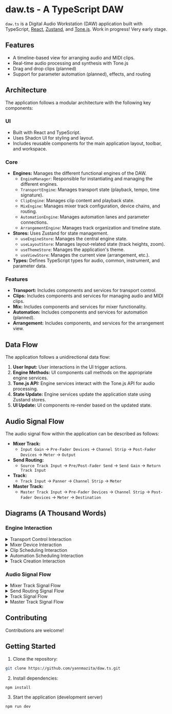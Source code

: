 # daw.ts - A TypeScript DAW

`daw.ts` is a Digital Audio Workstation (DAW) application built with TypeScript, [React](https://react.dev/), [Zustand](https://github.com/pmndrs/zustand), and [Tone.js](https://tonejs.github.io/). Work in progress! Very early stage.

## Features

- A timeline-based view for arranging audio and MIDI clips.
- Real-time audio processing and synthesis with Tone.js
- Drag and drop clips (planned)
- Support for parameter automation (planned), effects, and routing

## Architecture

The application follows a modular architecture with the following key components:

### UI

- Built with React and TypeScript.
- Uses Shadcn UI for styling and layout.
- Includes reusable components for the main application layout, toolbar, and workspace.

### Core

- **Engines:** Manages the different functional engines of the DAW.
  - `EngineManager`: Responsible for instantiating and managing the different engines.
  - `TransportEngine`: Manages transport state (playback, tempo, time signature).
  - `ClipEngine`: Manages clip content and playback state.
  - `MixEngine`: Manages mixer track configuration, device chains, and routing.
  - `AutomationEngine`: Manages automation lanes and parameter connections.
  - `ArrangementEngine`: Manages track organization and timeline state.
- **Stores:** Uses Zustand for state management.
  - `useEngineStore`: Manages the central engine state.
  - `useLayoutStore`: Manages layout-related state (track heights, zoom).
  - `useThemeStore`: Manages the application's theme.
  - `useViewStore`: Manages the current view (arrangement, etc.).
- **Types:** Defines TypeScript types for audio, common, instrument, and parameter data.

### Features

- **Transport:** Includes components and services for transport control.
- **Clips:** Includes components and services for managing audio and MIDI clips.
- **Mix:** Includes components and services for mixer functionality.
- **Automation:** Includes components and services for automation (planned).
- **Arrangement:** Includes components, and services for the arrangement view.

## Data Flow

The application follows a unidirectional data flow:

1.  **User Input:** User interactions in the UI trigger actions.
2.  **Engine Methods:** UI components call methods on the appropriate engine services.
3.  **Tone.js API:** Engine services interact with the Tone.js API for audio processing.
4.  **State Update:** Engine services update the application state using Zustand stores.
5.  **UI Update:** UI components re-render based on the updated state.

## Audio Signal Flow

The audio signal flow within the application can be described as follows:

- **Mixer Track:**
  - `Input Gain` -> `Pre-Fader Devices` -> `Channel Strip` -> `Post-Fader Devices` -> `Meter` -> `Output`
- **Send Routing:**
  - `Source Track Input` -> `Pre/Post-Fader Send` -> `Send Gain` -> `Return Track Input`
- **Track:**
  - `Track Input` -> `Panner` -> `Channel Strip` -> `Meter`
- **Master Track:**
  - `Master Track Input` -> `Pre-Fader Devices` -> `Channel Strip` -> `Post-Fader Devices` -> `Meter` -> `Destination`

## Diagrams (A Thousand Words)

### Engine Interaction

<details>
    <summary>
    Transport Control Interaction
    </summary>
    ```mermaid
    sequenceDiagram
        participant UI
        participant TransportEngine
        
        UI->>TransportEngine: play()
        TransportEngine->>Tone.js: start()
        TransportEngine-->>UI: isPlaying = true
        
        UI->>TransportEngine: pause()
        TransportEngine->>Tone.js: pause()
        TransportEngine-->>UI: isPlaying = false
        
        UI->>TransportEngine: stop()
        TransportEngine->>Tone.js: stop()
        TransportEngine-->>UI: isPlaying = false, isRecording = false
        
        UI->>TransportEngine: setTempo(tempo)
        TransportEngine->>Tone.js: setBpm(tempo)
        TransportEngine-->>UI: tempo
    ```
</details>

<details>
    <summary>
    Mixer Device Interaction
    </summary>
    ```mermaid
    sequenceDiagram
        participant UI
        participant MixEngine
        
        UI->>MixEngine: addDevice(trackId, deviceType)
        MixEngine->>Tone.js: createEffectNode(deviceType)
        MixEngine-->>UI: deviceId
        
        UI->>MixEngine: updateDevice(trackId, deviceId, updates)
        MixEngine->>Tone.js: updateNode(updates)
        MixEngine-->>UI: updated device
    ```
</details>

<details>
    <summary>
    Clip Scheduling Interaction
    </summary>
    ```mermaid
    sequenceDiagram
        participant UI
        participant ArrangementEngine
        participant ClipEngine
        
        UI->>ArrangementEngine: addClip(contentId, startTime)
        ArrangementEngine->>ClipEngine: scheduleClip(clip)
        ClipEngine->>Tone.js: start(time)
        ClipEngine-->>ArrangementEngine: clipId
        ArrangementEngine-->>UI: clipId
    ```
</details>

<details>
    <summary>
    Automation Scheduling Interaction
    </summary>
    ```mermaid
    sequenceDiagram
        participant UI
        participant ArrangementEngine
        participant AutomationEngine
    
        UI->>AutomationEngine: createLane(targetType, targetId, parameterId)
        UI->>AutomationEngine: addPoint(laneId, time, value)
        UI->>ArrangementEngine: scheduleLane(laneId)
        ArrangementEngine->>AutomationEngine: scheduleLane(laneId)
        AutomationEngine->>Tone.js: schedule(time, value)
        AutomationEngine-->>ArrangementEngine: laneId
        ArrangementEngine-->>UI: laneId
    ```
</details>

<details>
    <summary>
    Track Creation Interaction
    </summary>
    ```mermaid
    sequenceDiagram
        participant UI
        participant ArrangementEngine
        participant MixEngine
        
        UI->>ArrangementEngine: createTrack(type, name)
        ArrangementEngine->>MixEngine: createSend(trackId, masterId)
        MixEngine-->>ArrangementEngine: sendId
        ArrangementEngine-->>UI: trackId
    ```
</details>

### Audio Signal Flow

<details>
    <summary>
    Mixer Track Signal Flow
    </summary>
    graph LR
        A[Input Gain] --> B(Pre-Fader Devices);
        B --> C(Channel Strip);
        C --> D(Post-Fader Devices);
        D --> E[Meter];
        E --> F[Output];
        style A fill:#ccf,stroke:#333,stroke-width:2px
        style B fill:#eee,stroke:#333,stroke-width:1px
        style C fill:#eee,stroke:#333,stroke-width:1px
        style D fill:#eee,stroke:#333,stroke-width:1px
        style E fill:#eee,stroke:#333,stroke-width:1px
</details>

<details>
    <summary>
    Send Routing Signal Flow
    </summary>
    graph LR
        A[Source Track Input] --> B{Pre-Fader Send};
        A --> C[Source Track Channel];
        C --> D{Post-Fader Send};
        B --> E[Send Gain];
        D --> E;
        E --> F[Return Track Input];
        style A fill:#ccf,stroke:#333,stroke-width:2px
        style C fill:#ccf,stroke:#333,stroke-width:2px
        style B fill:#eee,stroke:#333,stroke-width:1px
        style D fill:#eee,stroke:#333,stroke-width:1px
        style E fill:#eee,stroke:#333,stroke-width:1px
        style F fill:#eee,stroke:#333,stroke-width:1px
</details>

<details>
    <summary>
    Track Signal Flow
    </summary>
    graph LR
        A[Track Input] --> B(Panner);
        B --> C(Channel Strip);
        C --> D[Meter];
        style A fill:#ccf,stroke:#333,stroke-width:2px
        style B fill:#eee,stroke:#333,stroke-width:1px
        style C fill:#eee,stroke:#333,stroke-width:1px
        style D fill:#eee,stroke:#333,stroke-width:1px
</details>

<details>
    <summary>
    Master Track Signal Flow
    </summary>
    graph LR
        A[Master Track Input] --> B(Pre-Fader Devices);
        B --> C(Channel Strip);
        C --> D(Post-Fader Devices);
        D --> E[Meter];
        E --> F[Destination];
        style A fill:#ccf,stroke:#333,stroke-width:2px
        style B fill:#eee,stroke:#333,stroke-width:1px
        style C fill:#eee,stroke:#333,stroke-width:1px
        style D fill:#eee,stroke:#333,stroke-width:1px
        style E fill:#eee,stroke:#333,stroke-width:1px
        style F fill:#eee,stroke:#333,stroke-width:1px
</details>

## Contributing

Contributions are welcome!

## Getting Started

1. Clone the repository:

```bash
git clone https://github.com/yannmazita/daw.ts.git
```

2. Install dependencies:

```bash
npm install
```

3. Start the application (development server)

```bash
npm run dev
```
